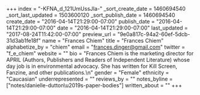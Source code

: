 +++
index = "-KFNA_d_121UmUssJIa-"
_sort_create_date = 1460694540
_sort_last_updated = 1503600120
_sort_publish_date = 1460694540
create_date = "2016-04-14T21:29:00-07:00"
publish_date = "2016-04-14T21:29:00-07:00"
date = "2016-04-14T21:29:00-07:00"
last_updated = "2017-08-24T11:42:00-07:00"
preview_url = "9e0a817c-94a2-60ef-5dcb-31d3ab1fe18f"
name = "Frances Chiem"
title = "Frances Chiem"
alphabetize_by = "chiem"
email = "frances.dinger@gmail.com"
twitter = "f_e_chiem"
website = ""
bio = "Frances Chiem is the marketing director for APRIL (Authors, Publishers and Readers of Independent Literature) whose day job is in environmental advocacy. She has written for Kill Screen, Fanzine, and other publications.\n"
gender = "Female"
ethnicity = "Caucasian"
underrepresented = ""
reviews_by = ""
notes_byline = ["notes/danielle-dutton\u2019s-paper-bodies"]
written_about = ""
+++

